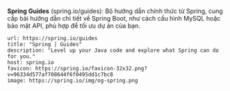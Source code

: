 <br>

**Spring Guides** (spring.io/guides): Bộ hướng dẫn chính thức từ Spring, cung cấp bài hướng dẫn chi tiết về Spring Boot, như cách cấu hình MySQL hoặc bảo mật API, phù hợp để tối ưu dự án của bạn.


```cardlink
url: https://spring.io/guides
title: "Spring | Guides"
description: "Level up your Java code and explore what Spring can do for you."
host: spring.io
favicon: https://spring.io/favicon-32x32.png?v=96334d577af708644f6f0495dd1c7bc8
image: https://spring.io/img/og-spring.png
```
